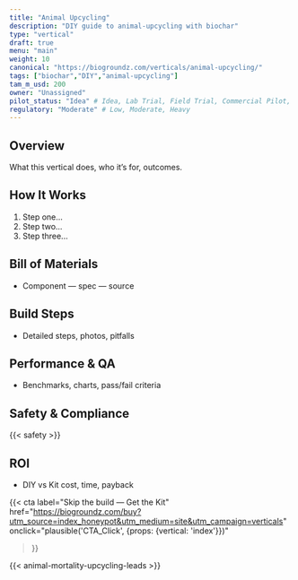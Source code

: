```yaml
---
title: "Animal Upcycling"
description: "DIY guide to animal-upcycling with biochar"
type: "vertical"
draft: true
menu: "main"
weight: 10
canonical: "https://biogroundz.com/verticals/animal-upcycling/"
tags: ["biochar","DIY","animal-upcycling"]
tam_m_usd: 200
owner: "Unassigned"
pilot_status: "Idea" # Idea, Lab Trial, Field Trial, Commercial Pilot, Launched
regulatory: "Moderate" # Low, Moderate, Heavy
---
```


## Overview
What this vertical does, who it’s for, outcomes.

## How It Works
1. Step one...
2. Step two...
3. Step three...

## Bill of Materials
- Component — spec — source

## Build Steps
- Detailed steps, photos, pitfalls

## Performance & QA
- Benchmarks, charts, pass/fail criteria

## Safety & Compliance
{{< safety >}}

## ROI
- DIY vs Kit cost, time, payback

<!-- Call to Action with UTM and Plausible tracking -->
{{< cta 
    label="Skip the build — Get the Kit"
    href="https://biogroundz.com/buy?utm_source=index_honeypot&utm_medium=site&utm_campaign=verticals"
    onclick="plausible('CTA_Click', {props: {vertical: 'index'}})" 
>}}

<!-- 🧩 Insert form partial here -->
{{< animal-mortality-upcycling-leads >}}

<script>
  // Hook form to Plausible and Elixir
  document.getElementById('lead-form')?.addEventListener('submit', () => {
    plausible('LeadForm_Submit', {props: {vertical: 'index'}});
  });
</script>
